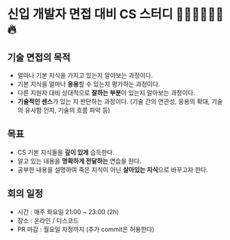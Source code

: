 # 신입 개발자 면접 대비 CS 스터디 👨🏻‍💻👩🏻‍💻 🔥
## 기술 면접의 목적

- 얼마나 기본 지식을 가지고 있는지 알아보는 과정이다.
- 기본 지식을 얼마나 **응용**할 수 있는지 평가하는 과정이다.
- 다른 지원자 대비 상대적으로 **잘하는 부분**이 있는지 알아보는 과정이다.
- **기술적인 센스**가 있는 지 판단하는 과정이다. (기술 간의 연관성, 응용의 확대, 기술의 유사함 인지, 기술의 흐름 파악 등)

## 목표

- CS 기본 지식들을 **깊이 있게** 습득한다.
- 알고 있는 내용을 **명확하게 전달하는** 연습을 한다.
- 공부한 내용을 설명하여 죽은 지식이 아닌 **살아있는 지식**으로 바꾸고자 한다.

## 회의 일정

- 시간 : 매주 화요일 21:00 ~ 23:00 (2h)
- 장소 : 온라인 / 디스코드
- PR 마감 : 월요일 자정까지 (추가 commit은 허용한다)
